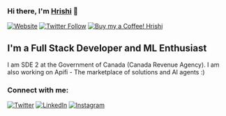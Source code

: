 ### Hi there, I'm [Hrishi][website] 👋

[![Website](https://img.shields.io/website?label=hrishi.tech&style=for-the-badge&url=https://hrishi.tech)](https://hrishi.tech)
[![Twitter Follow](https://img.shields.io/twitter/follow/hrishi_55?color=1DA1F2&logo=twitter&style=for-the-badge)](https://twitter.com/intent/follow?original_referer=https%3A%2F%2Fgithub.com%2Fhrishi_55&screen_name=hrishi_55)
[![Buy my a Coffee! Hrishi](https://img.shields.io/badge/$-support-ff69b4.svg?style=for-the-badge)](https://www.buymeacoffee.com/hriship)

## I'm a Full Stack Developer and ML Enthusiast

I am SDE 2 at the Government of Canada (Canada Revenue Agency). I am also working on Apifi - The marketplace of solutions and AI agents :)

### Connect with me:
[![Twitter](https://img.shields.io/badge/Twitter-%2312100E.svg?&style=for-the-badge&logo=Twitter&logoColor=#1DA1F2)][twitter]
[![LinkedIn](https://img.shields.io/badge/LinkedIn-%2312100E.svg?&style=for-the-badge&logo=LinkedIn&logoColor=blue)][linkedin]
[![Instagram](https://img.shields.io/badge/Instagram-%2312100E.svg?&style=for-the-badge&logo=Instagram&logoColor=purple)][instagram]

[website]: https://hrishi.tech
[twitter]: https://twitter.com/hrishi_55
[instagram]: https://instagram.com/hrishiipatel
[linkedin]: https://www.linkedin.com/in/hrishi-patel-ba8476140/
